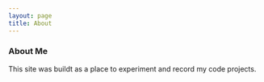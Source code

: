 ```yaml
---
layout: page
title: About
---
```


### About Me

This site was buildt as a place to experiment and record my code projects.